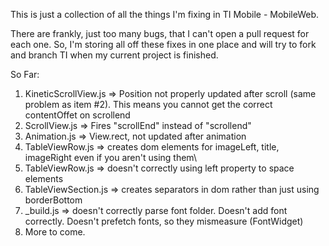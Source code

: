 This is just a collection of all the things I'm fixing in TI Mobile - MobileWeb.

There are frankly, just too many bugs, that I can't open a pull request for each one. So, I'm storing all off these fixes in one place and will try to fork and branch TI when my current project is finished.

So Far:

1. KineticScrollView.js => Position not properly updated after scroll (same problem as item #2). This means you cannot get the correct contentOffet on scrollend
2. ScrollView.js => Fires "scrollEnd" instead of "scrollend"
3. Animation.js => View.rect, not updated after animation
4. TableViewRow.js => creates dom elements for imageLeft, title, imageRight even if you aren't using them\
5. TableViewRow.js => doesn't correctly using left property to space elements
6. TableViewSection.js => creates separators in dom rather than just using borderBottom
7. _build.js => doesn't correctly parse font folder. Doesn't add font correctly. Doesn't prefetch fonts, so they mismeasure (FontWidget)
8. More to come. 
